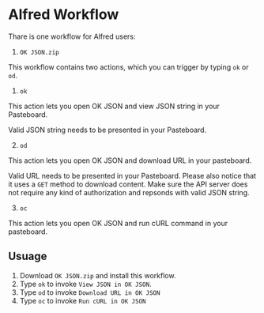 # Alfred Workflow

Thare is one workflow for Alfred users:

1. `OK JSON.zip`

This workflow contains two actions, which you can trigger by typing `ok` or `od`.

1. `ok`

This action lets you open OK JSON and view JSON string in your Pasteboard.

Valid JSON string needs to be presented in your Pasteboard.

2. `od`

This action lets you open OK JSON and download URL in your pasteboard.

Valid URL needs to be presented in your Pasteboard. Please also notice that it uses a `GET` method to download content. Make sure the API server does not require any kind of authorization and repsonds with valid JSON string.

3. `oc`

This action lets you open OK JSON and run cURL command in your pasteboard.

## Usuage
1. Download `OK JSON.zip` and install this workflow.
2. Type `ok` to invoke `View JSON in OK JSON`.
3. Type `od` to invoke `Download URL in OK JSON`
4. Type `oc` to invoke `Run cURL in OK JSON`
